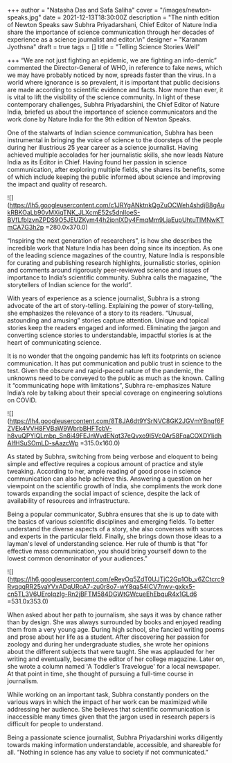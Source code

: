 +++
author = "Natasha Das and Safa Saliha"
cover = "/images/newton-speaks.jpg"
date = 2021-12-13T18:30:00Z
description = "The ninth edition of Newton Speaks saw Subhra Priyadarshani, Chief Editor of Nature India share the importance of science communication through her decades of experience as a science journalist and editor.\n"
designer = "Karanam Jyothsna"
draft = true
tags = []
title = "Telling Science Stories Well"

+++
“We are not just fighting an epidemic, we are fighting an info-demic” commented the Director-General of WHO, in reference to fake news, which we may have probably noticed by now, spreads faster than the virus. In a world where ignorance is so prevalent, it is important that public decisions are made according to scientific evidence and facts. Now more than ever, it is vital to lift the visibility of the science community. In light of these contemporary challenges, Subhra Priyadarshini, the Chief Editor of Nature India, briefed us about the importance of science communicators and the work done by Nature India for the 9th edition of Newton Speaks.

One of the stalwarts of Indian science communication, Subhra has been instrumental in bringing the voice of science to the doorsteps of the people during her illustrious 25 year career as a science journalist. Having achieved multiple accolades for her journalistic skills, she now leads Nature India as its Editor in Chief. Having found her passion in science communication, after exploring multiple fields, she shares its benefits, some of which include keeping the public informed about science and improving the impact and quality of research.

![](https://lh5.googleusercontent.com/c1JRYgANktnkQgZuOCWeh4shdjB8gAukRBKOaLb90vMXiqTNK_JLXcmE52s5dnIIoeS-BVfLfblzvnZPDS9O5JEUZKym44h2ipnlXDy4FmqMm9LjaEupUhtuTIMNwKTmCA7G3h2p =280.0x370.0)

“Inspiring the next generation of researchers”, is how she describes the incredible work that Nature India has been doing since its inception. As one of the leading science magazines of the country, Nature India is responsible for curating and publishing research highlights, journalistic stories, opinion and comments around rigorously peer-reviewed science and issues of importance to India’s scientific community. Subhra calls the magazine, “the storytellers of Indian science for the world”.

With years of experience as a science journalist, Subhra is a strong advocate of the art of story-telling. Explaining the power of story-telling, she emphasizes the relevance of a story to its readers. “Unusual, astounding and amusing” stories capture attention. Unique and topical stories keep the readers engaged and informed. Eliminating the jargon and converting science stories to understandable, impactful stories is at the heart of communicating science.

It is no wonder that the ongoing pandemic has left its footprints on science communication. It has put communication and public trust in science to the test. Given the obscure and rapid-paced nature of the pandemic, the unknowns need to be conveyed to the public as much as the known. Calling it “communicating hope with limitations”, Subhra re-emphasizes Nature India’s role by talking about their special coverage on engineering solutions on COVID.

![](https://lh4.googleusercontent.com/8T8JA6dt9YSrNVC8GK2JGVmYBnqf6FZVEk4VVH8FVBaW9WbrbBHFTcbV-h8vuQPYlQLmbp_Sn8i49FEJnWvdENqt37eQvxo9l5Vc0Ar58FqaCOXDYIidhAIfHSuSOmLD-sAazcWp =315.0x160.0)

As stated by Subhra, switching from being verbose and eloquent to being simple and effective requires a copious amount of practice and style tweaking. According to her, ample reading of good prose in science communication can also help achieve this. Answering a question on her viewpoint on the scientific growth of India, she compliments the work done towards expanding the social impact of science, despite the lack of availability of resources and infrastructure.

Being a popular communicator, Subhra ensures that she is up to date with the basics of various scientific disciplines and emerging fields. To better understand the diverse aspects of a story, she also converses with sources and experts in the particular field. Finally, she brings down those ideas to a layman's level of understanding science. Her rule of thumb is that "for effective mass communication, you should bring yourself down to the lowest common denominator of your audiences."

![](https://lh6.googleusercontent.com/eReyOq5ZdT0UJTjC2Gp1Ob_v6ZCtcrc9RvqqgRR25vaYVxADqURoA7-zu0r8o7-wY8qa54ICV7nwv-gxkx5-cn5TL3V6UEroIqzIg-Rn2jBFTM584DGWtGWcueEhEbquR4x1GLd6 =531.0x353.0)

When asked about her path to journalism, she says it was by chance rather than by design. She was always surrounded by books and enjoyed reading them from a very young age. During high school, she fancied writing poems and prose about her life as a student. After discovering her passion for zoology and during her undergraduate studies, she wrote her opinions about the different subjects that were taught. She was applauded for her writing and eventually, became the editor of her college magazine. Later on, she wrote a column named 'A Toddler’s Travelogue' for a local newspaper. At that point in time, she thought of pursuing a full-time course in journalism.

While working on an important task, Subhra constantly ponders on the various ways in which the impact of her work can be maximized while addressing her audience. She believes that scientific communication is inaccessible many times given that the jargon used in research papers is difficult for people to understand.

Being a passionate science journalist, Subhra Priyadarshini works diligently towards making information understandable, accessible, and shareable for all. “Nothing in science has any value to society if not communicated.”
